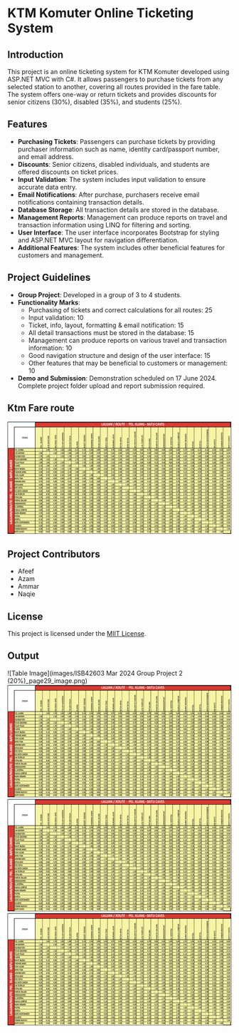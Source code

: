 # KTM Komuter Online Ticketing System

## Introduction
This project is an online ticketing system for KTM Komuter developed using ASP.NET MVC with C#. It allows passengers to purchase tickets from any selected station to another, covering all routes provided in the fare table. The system offers one-way or return tickets and provides discounts for senior citizens (30%), disabled (35%), and students (25%).

## Features
- **Purchasing Tickets**: Passengers can purchase tickets by providing purchaser information such as name, identity card/passport number, and email address.
- **Discounts**: Senior citizens, disabled individuals, and students are offered discounts on ticket prices.
- **Input Validation**: The system includes input validation to ensure accurate data entry.
- **Email Notifications**: After purchase, purchasers receive email notifications containing transaction details.
- **Database Storage**: All transaction details are stored in the database.
- **Management Reports**: Management can produce reports on travel and transaction information using LINQ for filtering and sorting.
- **User Interface**: The user interface incorporates Bootstrap for styling and ASP.NET MVC layout for navigation differentiation.
- **Additional Features**: The system includes other beneficial features for customers and management.

## Project Guidelines
- **Group Project**: Developed in a group of 3 to 4 students.
- **Functionality Marks**:
  - Purchasing of tickets and correct calculations for all routes: 25
  - Input validation: 10
  - Ticket, info, layout, formatting & email notification: 15
  - All detail transactions must be stored in the database: 15
  - Management can produce reports on various travel and transaction information: 10
  - Good navigation structure and design of the user interface: 15
  - Other features that may be beneficial to customers or management: 10
- **Demo and Submission**: Demonstration scheduled on 17 June 2024. Complete project folder upload and report submission required.

## Ktm Fare route 
![Table Image](image_2024-06-08_015915532.png)

  
## Project Contributors
- Afeef
- Azam
- Ammar
- Naqie

## License
This project is licensed under the [MIIT License](LICENSE).

## Output 
![Table Image](images/ISB42603 Mar 2024 Group Project 2 (20%)_page29_image.png)
![Table Image](image_2024-06-08_015915532.png)
![Table Image](image_2024-06-08_015915532.png)
![Table Image](image_2024-06-08_015915532.png)
